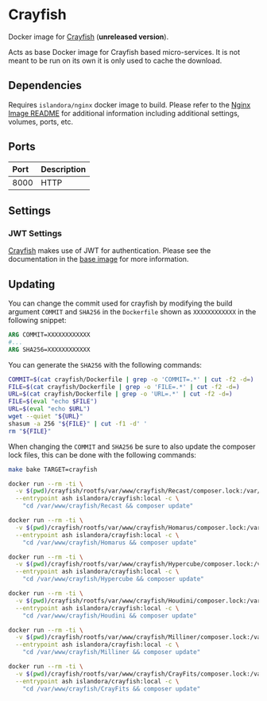 # Crayfish

Docker image for [Crayfish] (**unreleased version**).

Acts as base Docker image for Crayfish based micro-services. It is not meant to
be run on its own it is only used to cache the download.

## Dependencies

Requires `islandora/nginx` docker image to build. Please refer to the
[Nginx Image README](../nginx/README.md) for additional information including
additional settings, volumes, ports, etc.

## Ports

| Port | Description |
| :--- | :---------- |
| 8000 | HTTP        |

## Settings

### JWT Settings

[Crayfish] makes use of JWT for authentication. Please see the documentation in
the [base image] for more information.

## Updating

You can change the commit used for crayfish by modifying the build argument
`COMMIT` and `SHA256` in the `Dockerfile` shown as `XXXXXXXXXXXX` in the
following snippet:

```Dockerfile
ARG COMMIT=XXXXXXXXXXXX
#...
ARG SHA256=XXXXXXXXXXXX
```

You can generate the `SHA256` with the following commands:

```bash
COMMIT=$(cat crayfish/Dockerfile | grep -o 'COMMIT=.*' | cut -f2 -d=)
FILE=$(cat crayfish/Dockerfile | grep -o 'FILE=.*' | cut -f2 -d=)
URL=$(cat crayfish/Dockerfile | grep -o 'URL=.*' | cut -f2 -d=)
FILE=$(eval "echo $FILE")
URL=$(eval "echo $URL")
wget --quiet "${URL}"
shasum -a 256 "${FILE}" | cut -f1 -d' '
rm "${FILE}"
```

When changing the `COMMIT` and `SHA256` be sure to also update the composer lock files, this
can be done with the following commands:

```bash
make bake TARGET=crayfish

docker run --rm -ti \
  -v $(pwd)/crayfish/rootfs/var/www/crayfish/Recast/composer.lock:/var/www/crayfish/Recast/composer.lock \
  --entrypoint ash islandora/crayfish:local -c \
    "cd /var/www/crayfish/Recast && composer update"

docker run --rm -ti \
  -v $(pwd)/crayfish/rootfs/var/www/crayfish/Homarus/composer.lock:/var/www/crayfish/Homarus/composer.lock \
  --entrypoint ash islandora/crayfish:local -c \
    "cd /var/www/crayfish/Homarus && composer update"

docker run --rm -ti \
  -v $(pwd)/crayfish/rootfs/var/www/crayfish/Hypercube/composer.lock:/var/www/crayfish/Hypercube/composer.lock \
  --entrypoint ash islandora/crayfish:local -c \
    "cd /var/www/crayfish/Hypercube && composer update"

docker run --rm -ti \
  -v $(pwd)/crayfish/rootfs/var/www/crayfish/Houdini/composer.lock:/var/www/crayfish/Houdini/composer.lock \
  --entrypoint ash islandora/crayfish:local -c \
    "cd /var/www/crayfish/Houdini && composer update"

docker run --rm -ti \
  -v $(pwd)/crayfish/rootfs/var/www/crayfish/Milliner/composer.lock:/var/www/crayfish/Milliner/composer.lock \
  --entrypoint ash islandora/crayfish:local -c \
    "cd /var/www/crayfish/Milliner && composer update"

docker run --rm -ti \
  -v $(pwd)/crayfish/rootfs/var/www/crayfish/CrayFits/composer.lock:/var/www/crayfish/CrayFits/composer.lock \
  --entrypoint ash islandora/crayfish:local -c \
    "cd /var/www/crayfish/CrayFits && composer update"
```

[base image]: ../base/README.md
[nginx image]: ../nginx/README.md
[Crayfish]: https://github.com/Islandora/Crayfish/tree/4.x
